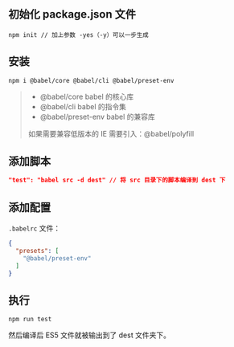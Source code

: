 ## 初始化 package.json 文件

```shell
npm init // 加上参数 -yes（-y）可以一步生成
```

## 安装

```shell
npm i @babel/core @babel/cli @babel/preset-env
```

> - @babel/core babel 的核心库
> - @babel/cli  babel 的指令集
> - @babel/preset-env babel 的兼容库
>
> 如果需要兼容低版本的 IE 需要引入：@babel/polyfill

## 添加脚本

```json
"test": "babel src -d dest" // 将 src 目录下的脚本编译到 dest 下
```

## 添加配置

`.babelrc` 文件：
```json
{
  "presets": [
    "@babel/preset-env"
  ]
}
```

## 执行

```shell
npm run test
```

然后编译后 ES5 文件就被输出到了 dest 文件夹下。